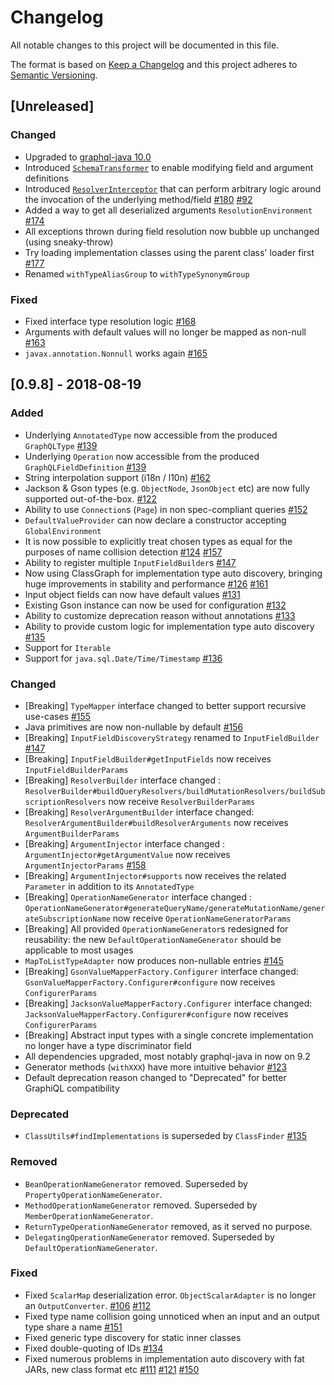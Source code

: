 # Changelog
All notable changes to this project will be documented in this file.

The format is based on [Keep a Changelog](http://keepachangelog.com/en/1.0.0/)
and this project adheres to [Semantic Versioning](http://semver.org/spec/v2.0.0.html).

## [Unreleased]

### Changed
- Upgraded to [graphql-java 10.0](https://github.com/graphql-java/graphql-java/releases)
- Introduced [`SchemaTransformer`](https://github.com/leangen/graphql-spqr/blob/master/src/main/java/io/leangen/graphql/generator/mapping/SchemaTransformer.java) to enable modifying field and argument definitions
- Introduced [`ResolverInterceptor`](https://github.com/leangen/graphql-spqr/blob/master/src/main/java/io/leangen/graphql/execution/ResolverInterceptor.java) that can perform arbitrary logic around the invocation of the underlying method/field [#180](https://github.com/leangen/graphql-spqr/issues/180) [#92](https://github.com/leangen/graphql-spqr/issues/92)
- Added a way to get all deserialized arguments `ResolutionEnvironment` [#174](https://github.com/leangen/graphql-spqr/issues/174)
- All exceptions thrown during field resolution now bubble up unchanged (using sneaky-throw)
- Try loading implementation classes using the parent class' loader first [#177](https://github.com/leangen/graphql-spqr/issues/177)
- Renamed `withTypeAliasGroup` to `withTypeSynonymGroup`

### Fixed
- Fixed interface type resolution logic [#168](https://github.com/leangen/graphql-spqr/issues/168)
- Arguments with default values will no longer be mapped as non-null [#163](https://github.com/leangen/graphql-spqr/issues/163)
- `javax.annotation.Nonnull` works again [#165](https://github.com/leangen/graphql-spqr/issues/165)

## [0.9.8] - 2018-08-19
### Added
- Underlying `AnnotatedType` now accessible from the produced `GraphQLType` [#139](https://github.com/leangen/graphql-spqr/issues/139)
- Underlying `Operation` now accessible from the produced `GraphQLFieldDefinition` [#139](https://github.com/leangen/graphql-spqr/issues/139)
- String interpolation support (i18n / l10n) [#162](https://github.com/leangen/graphql-spqr/issues/162)
- Jackson & Gson types (e.g. `ObjectNode`, `JsonObject` etc) are now fully
  supported out-of-the-box. [#122](https://github.com/leangen/graphql-spqr/issues/122)
- Ability to use `Connection`s (`Page`) in non spec-compliant queries [#152](https://github.com/leangen/graphql-spqr/issues/152)
- `DefaultValueProvider` can now declare a constructor accepting `GlobalEnvironment`
- It is now possible to explicitly treat chosen types as equal for the purposes
  of name collision detection [#124](https://github.com/leangen/graphql-spqr/issues/124) [#157](https://github.com/leangen/graphql-spqr/issues/157)
- Ability to register multiple `InputFieldBuilder`s [#147](https://github.com/leangen/graphql-spqr/issues/147)
- Now using ClassGraph for implementation type auto discovery, bringing huge improvements in stability and performance [#126](https://github.com/leangen/graphql-spqr/issues/126) [#161](https://github.com/leangen/graphql-spqr/issues/161)
- Input object fields can now have default values [#131](https://github.com/leangen/graphql-spqr/issues/131)
- Existing Gson instance can now be used for configuration [#132](https://github.com/leangen/graphql-spqr/issues/132)
- Ability to customize deprecation reason without annotations [#133](https://github.com/leangen/graphql-spqr/issues/133)
- Ability to provide custom logic for implementation type auto discovery [#135](https://github.com/leangen/graphql-spqr/issues/135)
- Support for `Iterable`
- Support for `java.sql.Date/Time/Timestamp` [#136](https://github.com/leangen/graphql-spqr/issues/136)

### Changed
- [Breaking] `TypeMapper` interface changed to better support recursive use-cases [#155](https://github.com/leangen/graphql-spqr/issues/155)
- Java primitives are now non-nullable by default [#156](https://github.com/leangen/graphql-spqr/issues/156)
- [Breaking] `InputFieldDiscoveryStrategy` renamed to `InputFieldBuilder` [#147](https://github.com/leangen/graphql-spqr/issues/147)
- [Breaking] `InputFieldBuilder#getInputFields` now receives `InputFieldBuilderParams`
- [Breaking] `ResolverBuilder` interface changed :
  `ResolverBuilder#buildQueryResolvers/buildMutationResolvers/buildSubscriptionResolvers` now receive `ResolverBuilderParams`
- [Breaking] `ResolverArgumentBuilder` interface changed:
  `ResolverArgumentBuilder#buildResolverArguments` now receives `ArgumentBuilderParams`
- [Breaking] `ArgumentInjector` interface changed :
  `ArgumentInjector#getArgumentValue` now receives `ArgumentInjectorParams` [#158](https://github.com/leangen/graphql-spqr/issues/158)
- [Breaking] `ArgumentInjector#supports` now receives the related `Parameter` in addition to its `AnnotatedType`
- [Breaking] `OperationNameGenerator` interface changed :
  `OperationNameGenerator#generateQueryName/generateMutationName/generateSubscriptionName` now receive `OperationNameGeneratorParams`
- [Breaking] All provided `OperationNameGenerator`s redesigned for reusability:
  the new `DefaultOperationNameGenerator` should be applicable to most usages
- `MapToListTypeAdapter` now produces non-nullable entries [#145](https://github.com/leangen/graphql-spqr/issues/145)
- [Breaking] `GsonValueMapperFactory.Configurer` interface changed:
  `GsonValueMapperFactory.Configurer#configure` now receives `ConfigurerParams`
- [Breaking] `JacksonValueMapperFactory.Configurer` interface changed:
  `JacksonValueMapperFactory.Configurer#configure` now receives `ConfigurerParams`
- [Breaking] Abstract input types with a single concrete implementation no longer have a type discriminator field
- All dependencies upgraded, most notably graphql-java in now on 9.2
- Generator methods (`withXXX`) have more intuitive behavior [#123](https://github.com/leangen/graphql-spqr/issues/123)
- Default deprecation reason changed to "Deprecated" for better GraphiQL compatibility

### Deprecated
- `ClassUtils#findImplementations` is superseded by `ClassFinder` [#135](https://github.com/leangen/graphql-spqr/issues/135)

### Removed
- `BeanOperationNameGenerator` removed. Superseded by `PropertyOperationNameGenerator`.
- `MethodOperationNameGenerator` removed. Superseded by `MemberOperationNameGenerator`.
- `ReturnTypeOperationNameGenerator` removed, as it served no purpose.
- `DelegatingOperationNameGenerator` removed. Superseded by `DefaultOperationNameGenerator`.

### Fixed
- Fixed `ScalarMap` deserialization error. `ObjectScalarAdapter` is no longer an `OutputConverter`. [#106](https://github.com/leangen/graphql-spqr/issues/106) [#112](https://github.com/leangen/graphql-spqr/issues/112)
- Fixed type name collision going unnoticed when an input and an output type share a name [#151](https://github.com/leangen/graphql-spqr/issues/151)
- Fixed generic type discovery for static inner classes
- Fixed double-quoting of IDs [#134](https://github.com/leangen/graphql-spqr/issues/134)
- Fixed numerous problems in implementation auto discovery with fat JARs, new class format etc [#111](https://github.com/leangen/graphql-spqr/issues/111) [#121](https://github.com/leangen/graphql-spqr/issues/121) [#150](https://github.com/leangen/graphql-spqr/issues/150)
